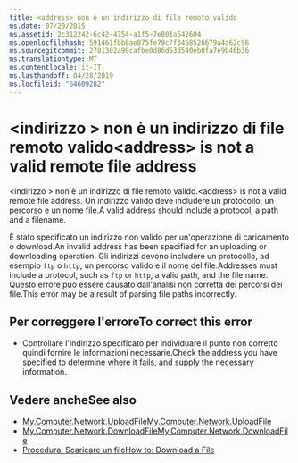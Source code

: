 ```yaml
---
title: <address> non è un indirizzo di file remoto valido
ms.date: 07/20/2015
ms.assetid: 2c312242-6c42-4754-a1f5-7e801a542604
ms.openlocfilehash: 591461fbb8ae875fe79c7f3468526679a4a62c96
ms.sourcegitcommit: 2701302a99cafbe0d86d53d540eb0fa7e9b46b36
ms.translationtype: MT
ms.contentlocale: it-IT
ms.lasthandoff: 04/28/2019
ms.locfileid: "64609282"
---
```

# <a name="address-is-not-a-valid-remote-file-address"></a><span data-ttu-id="4b2b6-102">\<indirizzo > non è un indirizzo di file remoto valido</span><span class="sxs-lookup"><span data-stu-id="4b2b6-102">\<address> is not a valid remote file address</span></span>
<span data-ttu-id="4b2b6-103">\<indirizzo > non è un indirizzo di file remoto valido.</span><span class="sxs-lookup"><span data-stu-id="4b2b6-103">\<address> is not a valid remote file address.</span></span> <span data-ttu-id="4b2b6-104">Un indirizzo valido deve includere un protocollo, un percorso e un nome file.</span><span class="sxs-lookup"><span data-stu-id="4b2b6-104">A valid address should include a protocol, a path and a filename.</span></span>  
  
 <span data-ttu-id="4b2b6-105">È stato specificato un indirizzo non valido per un'operazione di caricamento o download.</span><span class="sxs-lookup"><span data-stu-id="4b2b6-105">An invalid address has been specified for an uploading or downloading operation.</span></span> <span data-ttu-id="4b2b6-106">Gli indirizzi devono includere un protocollo, ad esempio `ftp` o `http`, un percorso valido e il nome del file.</span><span class="sxs-lookup"><span data-stu-id="4b2b6-106">Addresses must include a protocol, such as `ftp` or `http`, a valid path, and the file name.</span></span> <span data-ttu-id="4b2b6-107">Questo errore può essere causato dall'analisi non corretta dei percorsi dei file.</span><span class="sxs-lookup"><span data-stu-id="4b2b6-107">This error may be a result of parsing file paths incorrectly.</span></span>  
  
## <a name="to-correct-this-error"></a><span data-ttu-id="4b2b6-108">Per correggere l'errore</span><span class="sxs-lookup"><span data-stu-id="4b2b6-108">To correct this error</span></span>  
  
- <span data-ttu-id="4b2b6-109">Controllare l'indirizzo specificato per individuare il punto non corretto quindi fornire le informazioni necessarie.</span><span class="sxs-lookup"><span data-stu-id="4b2b6-109">Check the address you have specified to determine where it fails, and supply the necessary information.</span></span>  
  
## <a name="see-also"></a><span data-ttu-id="4b2b6-110">Vedere anche</span><span class="sxs-lookup"><span data-stu-id="4b2b6-110">See also</span></span>

- [<span data-ttu-id="4b2b6-111">My.Computer.Network.UploadFile</span><span class="sxs-lookup"><span data-stu-id="4b2b6-111">My.Computer.Network.UploadFile</span></span>](xref:Microsoft.VisualBasic.Devices.Network.UploadFile%2A)
- [<span data-ttu-id="4b2b6-112">My.Computer.Network.DownloadFile</span><span class="sxs-lookup"><span data-stu-id="4b2b6-112">My.Computer.Network.DownloadFile</span></span>](xref:Microsoft.VisualBasic.Devices.Network.DownloadFile%2A)
- [<span data-ttu-id="4b2b6-113">Procedura: Scaricare un file</span><span class="sxs-lookup"><span data-stu-id="4b2b6-113">How to: Download a File</span></span>](../../visual-basic/developing-apps/programming/computer-resources/how-to-download-a-file.md)
